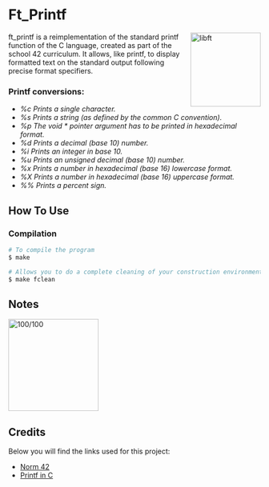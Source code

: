 # Ft_Printf

<img src="https://image.noelshack.com/fichiers/2024/11/2/1710273730-telechargement.png" align="right"
     alt="libft" width="140" height="148">

ft_printf is a reimplementation of the standard printf function of the C language, created as part of the school 42 curriculum. It allows, like printf, to display formatted text on the standard output following precise format specifiers.

### **Printf conversions:**

* *%c Prints a single character.*
* *%s Prints a string (as defined by the common C convention).*
* *%p The void * pointer argument has to be printed in hexadecimal format.*
* *%d Prints a decimal (base 10) number.*
* *%i Prints an integer in base 10.*
* *%u Prints an unsigned decimal (base 10) number.*
* *%x Prints a number in hexadecimal (base 16) lowercase format.*
* *%X Prints a number in hexadecimal (base 16) uppercase format.*
* *%% Prints a percent sign.*


## How To Use

### **Compilation**

```bash
# To compile the program
$ make

# Allows you to do a complete cleaning of your construction environment
$ make fclean
```

## Notes

<p align="left">
    <img src="https://image.noelshack.com/fichiers/2024/11/2/1710273269-100.png"
         alt="100/100" width="180" height="184">
</p>



## Credits

Below you will find the links used for this project:

- [Norm 42](https://cdn.intra.42.fr/pdf/pdf/960/norme.en.pdf)
- [Printf in C](https://www.tutorialspoint.com/c_standard_library/c_function_printf.htm)
